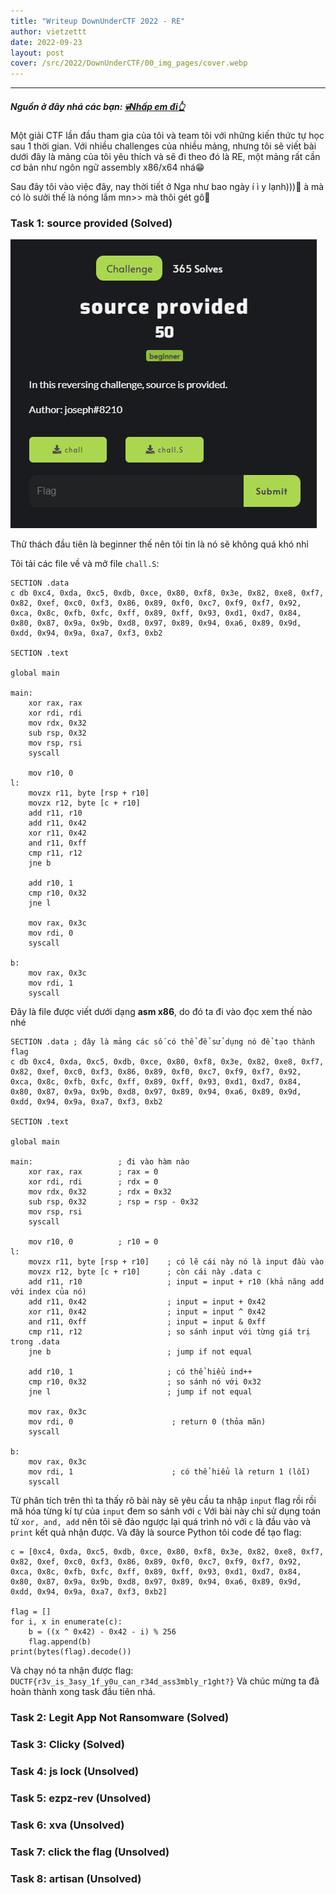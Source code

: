 ```yaml
---
title: "Writeup DownUnderCTF 2022 - RE"
author: vietzettt
date: 2022-09-23
layout: post
cover: /src/2022/DownUnderCTF/00_img_pages/cover.webp
---
```


---

##### **Nguồn ở đây nhá các bạn:** [💀**Nhấp em đi**👆](https://github.com/vietzettt/vietzettt.github.io/tree/main/src/2022/DownUnderCTF)

Một giải CTF lần đầu tham gia của tôi và team tôi với những kiến thức tự học sau 1 thời gian. Với nhiều challenges của nhiều mảng, nhưng tôi sẽ viết bài dưới đây là mảng của tôi yêu thích và sẽ đi theo đó là RE, một mảng rất cần cơ bản như ngôn ngữ assembly x86/x64 nhá😁

Sau đây tôi vào việc đây, nay thời tiết ở Nga như bao ngày í ì y lạnh)))🥶 à mà có lò sưởi thế là nóng lắm mn>> mà thôi gét gô🤪

### Task 1: source provided (Solved)

![Ảnh mô tả nhiệm vụ 1](/src/2022/DownUnderCTF/source-provided/img/00_title.png)

Thử thách đầu tiên là beginner thế nên tôi tin là nó sẽ không quá khó nhỉ

Tôi tải các file về và mở file `chall.S`:

```code
SECTION .data
c db 0xc4, 0xda, 0xc5, 0xdb, 0xce, 0x80, 0xf8, 0x3e, 0x82, 0xe8, 0xf7, 0x82, 0xef, 0xc0, 0xf3, 0x86, 0x89, 0xf0, 0xc7, 0xf9, 0xf7, 0x92, 0xca, 0x8c, 0xfb, 0xfc, 0xff, 0x89, 0xff, 0x93, 0xd1, 0xd7, 0x84, 0x80, 0x87, 0x9a, 0x9b, 0xd8, 0x97, 0x89, 0x94, 0xa6, 0x89, 0x9d, 0xdd, 0x94, 0x9a, 0xa7, 0xf3, 0xb2

SECTION .text

global main

main:
    xor rax, rax
    xor rdi, rdi
    mov rdx, 0x32
    sub rsp, 0x32
    mov rsp, rsi
    syscall

    mov r10, 0
l:
    movzx r11, byte [rsp + r10]
    movzx r12, byte [c + r10]
    add r11, r10
    add r11, 0x42
    xor r11, 0x42
    and r11, 0xff
    cmp r11, r12
    jne b

    add r10, 1
    cmp r10, 0x32
    jne l

    mov rax, 0x3c
    mov rdi, 0
    syscall

b:
    mov rax, 0x3c
    mov rdi, 1
    syscall

```

Đây là file được viết dưới dạng **asm x86**, do đó ta đi vào đọc xem thế nào nhé

```code
SECTION .data ; đây là mảng các số có thể để sử dụng nó để tạo thành flag
c db 0xc4, 0xda, 0xc5, 0xdb, 0xce, 0x80, 0xf8, 0x3e, 0x82, 0xe8, 0xf7, 0x82, 0xef, 0xc0, 0xf3, 0x86, 0x89, 0xf0, 0xc7, 0xf9, 0xf7, 0x92, 0xca, 0x8c, 0xfb, 0xfc, 0xff, 0x89, 0xff, 0x93, 0xd1, 0xd7, 0x84, 0x80, 0x87, 0x9a, 0x9b, 0xd8, 0x97, 0x89, 0x94, 0xa6, 0x89, 0x9d, 0xdd, 0x94, 0x9a, 0xa7, 0xf3, 0xb2

SECTION .text

global main

main:                   ; đi vào hàm nào
    xor rax, rax        ; rax = 0
    xor rdi, rdi        ; rdx = 0
    mov rdx, 0x32       ; rdx = 0x32
    sub rsp, 0x32       ; rsp = rsp - 0x32
    mov rsp, rsi
    syscall

    mov r10, 0          ; r10 = 0
l:
    movzx r11, byte [rsp + r10]    ; có lẽ cái này nó là input đầu vào
    movzx r12, byte [c + r10]      ; còn cái này .data c 
    add r11, r10                   ; input = input + r10 (khả năng add với index của nó)
    add r11, 0x42                  ; input = input + 0x42
    xor r11, 0x42                  ; input = input ^ 0x42
    and r11, 0xff                  ; input = input & 0xff
    cmp r11, r12                   ; so sánh input với từng giá trị trong .data
    jne b                          ; jump if not equal

    add r10, 1                     ; có thể hiểu ind++
    cmp r10, 0x32                  ; so sánh nó với 0x32
    jne l                          ; jump if not equal 

    mov rax, 0x3c                  
    mov rdi, 0                      ; return 0 (thỏa mãn)
    syscall

b:
    mov rax, 0x3c 
    mov rdi, 1                      ; có thể hiểu là return 1 (lỗi)
    syscall

```

Từ phân tích trên thì ta thấy rõ bài này sẽ yêu cầu ta nhập `input` flag rồi rồi mã hóa từng kí tự của `input` đem so sánh với `c`
Với bài này chỉ sử dụng toán tử `xor, and, add` nên tôi sẽ đảo ngược lại quá trình nó với `c` là đầu vào và `print` kết quả nhận được.
Và đây là source Python tôi code để tạo flag:

```code
c = [0xc4, 0xda, 0xc5, 0xdb, 0xce, 0x80, 0xf8, 0x3e, 0x82, 0xe8, 0xf7, 0x82, 0xef, 0xc0, 0xf3, 0x86, 0x89, 0xf0, 0xc7, 0xf9, 0xf7, 0x92, 0xca, 0x8c, 0xfb, 0xfc, 0xff, 0x89, 0xff, 0x93, 0xd1, 0xd7, 0x84, 0x80, 0x87, 0x9a, 0x9b, 0xd8, 0x97, 0x89, 0x94, 0xa6, 0x89, 0x9d, 0xdd, 0x94, 0x9a, 0xa7, 0xf3, 0xb2]

flag = []
for i, x in enumerate(c):
    b = ((x ^ 0x42) - 0x42 - i) % 256
    flag.append(b)
print(bytes(flag).decode())

```

Và chạy nó ta nhận được flag: `DUCTF{r3v_is_3asy_1f_y0u_can_r34d_ass3mbly_r1ght?}`
Và chúc mừng ta đã hoàn thành xong task đầu tiên nhá.

### Task 2: Legit App Not Ransomware (Solved)

### Task 3: Clicky (Solved)

### Task 4: js lock (Unsolved)

### Task 5: ezpz-rev (Unsolved)

### Task 6: xva (Unsolved)

### Task 7: click the flag (Unsolved)

### Task 8: artisan (Unsolved)
